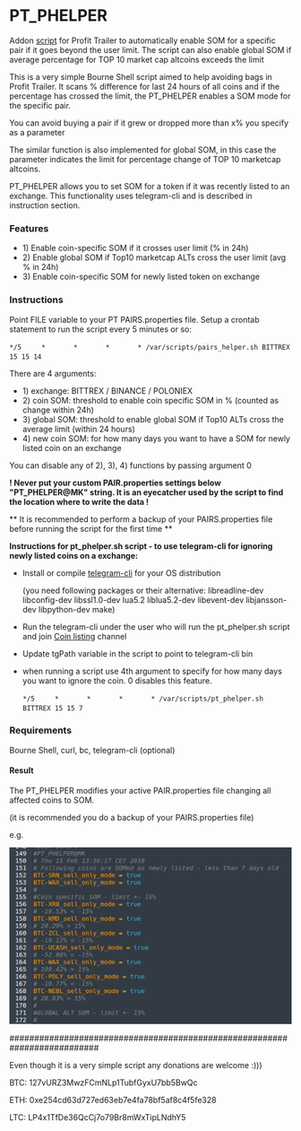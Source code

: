 

# PT_PHELPER
Addon [script](https://github.com/emx0r/PT_PHELPER/blob/master/pt_phelper.sh) for Profit Trailer to automatically enable SOM for a specific pair if it goes beyond the user limit.
The script can also enable global SOM if average percentage for TOP 10 market cap altcoins exceeds the limit

This is a very simple Bourne Shell script aimed to help avoiding bags in Profit Trailer.
It scans % difference for last 24 hours of all coins and if the percentage has crossed the limit, the PT_PHELPER
enables a SOM mode for the specific pair.

You can avoid buying a pair if it grew or dropped more than x% you specify as a parameter

The similar function is also implemented for global SOM, in this case the parameter indicates the limit
for percentage change of TOP 10 marketcap altcoins.

PT_PHELPER allows you to set SOM for a token if it was recently listed to an exchange. This functionality uses telegram-cli
and is described in instruction section.

### Features

- 1\) Enable coin-specific SOM if it crosses user limit (% in 24h)
- 2\) Enable global SOM if Top10 marketcap ALTs cross the user limit (avg % in 24h)
- 3\) Enable coin-specific SOM for newly listed token on exchange

### Instructions

Point FILE variable to your PT PAIRS.properties file.
Setup a crontab statement to run the script every 5 minutes or so:

`*/5     *       *       *       * /var/scripts/pairs_helper.sh BITTREX 15 15 14`

There are 4 arguments:

- 1\) exchange:   BITTREX / BINANCE / POLONIEX
- 2\) coin SOM:   threshold to enable coin specific SOM in % (counted as change within 24h)
- 3\) global SOM: threshold to enable global SOM if Top10 ALTs cross the average limit (within 24 hours) 
- 4\) new coin SOM: for how many days you want to have a SOM for newly listed coin on an exchange

You can disable any of 2), 3), 4) functions by passing argument 0

**! Never put your custom PAIR.properties settings below "PT_PHELPER@MK" string. It is an eyecatcher used by the script to
find the location where to write the data !**

** It is recommended to perform a backup of your PAIRS.properties file before running the script for the first time **

**Instructions for pt_phelper.sh script - to use telegram-cli for ignoring newly listed coins on a exchange:**

- Install or compile [telegram-cli](https://github.com/vysheng/tg) for your OS distribution

   (you need following packages or their alternative:  libreadline-dev libconfig-dev libssl1.0-dev lua5.2 liblua5.2-dev libevent-dev libjansson-dev libpython-dev make)
   
- Run the telegram-cli under the user who will run the pt_phelper.sh script and join [Coin listing](https://t.me/coin_listing) channel
- Update tgPath variable in the script to point to telegram-cli bin
- when running a script use 4th argument to specify for how many days you want to ignore the coin.
  0 disables this feature.
  
  `*/5     *       *       *       * /var/scripts/pt_phelper.sh BITTREX 15 15 7`


### Requirements

Bourne Shell, curl, bc, telegram-cli (optional)

#### Result
The PT_PHELPER modifies your active PAIR.properties file changing all affected coins to SOM.

(it is recommended you do a backup of your PAIRS.properties file)

e.g.


![Alt text](newCoins.png?raw=true "PAIRS")

##########################################################################

Even though it is a very simple script any donations are welcome :)))

BTC: 127vURZ3MwzFCmNLp1TubfGyxU7bb5BwQc

ETH: 0xe254cd63d727ed63eb7e4fa78bf5af8c4f5fe328

LTC: LP4x1TfDe36QcCj7o79Br8mWxTipLNdhY5
